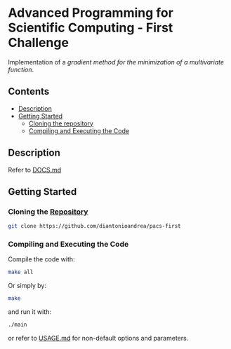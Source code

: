 # Advanced Programming for Scientific Computing - First Challenge

Implementation of a *gradient method for the minimization of a multivariate function*.

## Contents

- [Description](#description)
- [Getting Started](#getting-started)
    - [Cloning the repository](#cloning-the-repository)
    - [Compiling and Executing the Code](#compiling-and-executing-the-code)

## Description

Refer to [DOCS.md](./DOCS.md)

## Getting Started

### Cloning the [Repository](https://github.com/diantonioandrea/pacs-first)

```bash
git clone https://github.com/diantonioandrea/pacs-first
```

### Compiling and Executing the Code

Compile the code with:

```bash
make all
```

Or simply by:

```bash
make
```

and run it with:

```bash
./main
```

or refer to [USAGE.md](./USAGE.md) for non-default options and parameters.